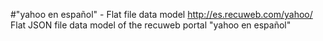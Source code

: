 #"yahoo en español" - Flat file data model
http://es.recuweb.com/yahoo/
Flat JSON file data model of the recuweb portal "yahoo en español"
